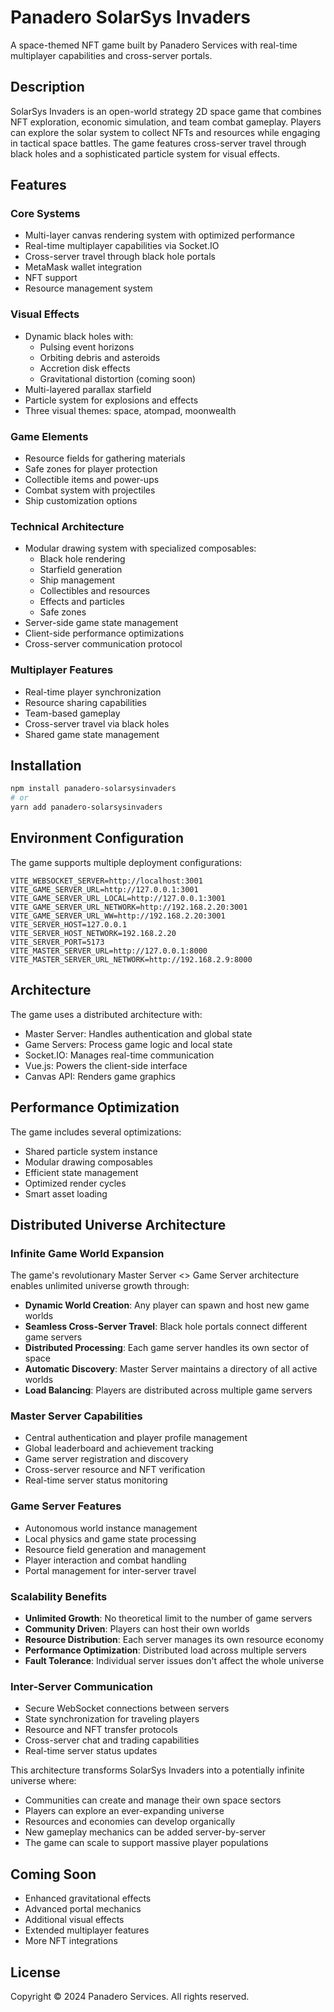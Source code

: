 # Panadero SolarSys Invaders

A space-themed NFT game built by Panadero Services with real-time multiplayer capabilities and cross-server portals.

## Description

SolarSys Invaders is an open-world strategy 2D space game that combines NFT exploration, economic simulation, and team combat gameplay. Players can explore the solar system to collect NFTs and resources while engaging in tactical space battles. The game features cross-server travel through black holes and a sophisticated particle system for visual effects.

## Features

### Core Systems
- Multi-layer canvas rendering system with optimized performance
- Real-time multiplayer capabilities via Socket.IO
- Cross-server travel through black hole portals
- MetaMask wallet integration
- NFT support
- Resource management system

### Visual Effects
- Dynamic black holes with:
  - Pulsing event horizons
  - Orbiting debris and asteroids
  - Accretion disk effects
  - Gravitational distortion (coming soon)
- Multi-layered parallax starfield
- Particle system for explosions and effects
- Three visual themes: space, atompad, moonwealth

### Game Elements
- Resource fields for gathering materials
- Safe zones for player protection
- Collectible items and power-ups
- Combat system with projectiles
- Ship customization options

### Technical Architecture
- Modular drawing system with specialized composables:
  - Black hole rendering
  - Starfield generation
  - Ship management
  - Collectibles and resources
  - Effects and particles
  - Safe zones
- Server-side game state management
- Client-side performance optimizations
- Cross-server communication protocol

### Multiplayer Features
- Real-time player synchronization
- Resource sharing capabilities
- Team-based gameplay
- Cross-server travel via black holes
- Shared game state management

## Installation

```bash
npm install panadero-solarsysinvaders
# or
yarn add panadero-solarsysinvaders
```

## Environment Configuration

The game supports multiple deployment configurations:
```env
VITE_WEBSOCKET_SERVER=http://localhost:3001
VITE_GAME_SERVER_URL=http://127.0.0.1:3001
VITE_GAME_SERVER_URL_LOCAL=http://127.0.0.1:3001
VITE_GAME_SERVER_URL_NETWORK=http://192.168.2.20:3001
VITE_GAME_SERVER_URL_WW=http://192.168.2.20:3001
VITE_SERVER_HOST=127.0.0.1
VITE_SERVER_HOST_NETWORK=192.168.2.20
VITE_SERVER_PORT=5173
VITE_MASTER_SERVER_URL=http://127.0.0.1:8000
VITE_MASTER_SERVER_URL_NETWORK=http://192.168.2.9:8000
```

## Architecture

The game uses a distributed architecture with:
- Master Server: Handles authentication and global state
- Game Servers: Process game logic and local state
- Socket.IO: Manages real-time communication
- Vue.js: Powers the client-side interface
- Canvas API: Renders game graphics

## Performance Optimization

The game includes several optimizations:
- Shared particle system instance
- Modular drawing composables
- Efficient state management
- Optimized render cycles
- Smart asset loading

## Distributed Universe Architecture

### Infinite Game World Expansion
The game's revolutionary Master Server <> Game Server architecture enables unlimited universe growth through:

- **Dynamic World Creation**: Any player can spawn and host new game worlds
- **Seamless Cross-Server Travel**: Black hole portals connect different game servers
- **Distributed Processing**: Each game server handles its own sector of space
- **Automatic Discovery**: Master Server maintains a directory of all active worlds
- **Load Balancing**: Players are distributed across multiple game servers

### Master Server Capabilities
- Central authentication and player profile management
- Global leaderboard and achievement tracking
- Game server registration and discovery
- Cross-server resource and NFT verification
- Real-time server status monitoring

### Game Server Features
- Autonomous world instance management
- Local physics and game state processing
- Resource field generation and management
- Player interaction and combat handling
- Portal management for inter-server travel

### Scalability Benefits
- **Unlimited Growth**: No theoretical limit to the number of game servers
- **Community Driven**: Players can host their own worlds
- **Resource Distribution**: Each server manages its own resource economy
- **Performance Optimization**: Distributed load across multiple servers
- **Fault Tolerance**: Individual server issues don't affect the whole universe

### Inter-Server Communication
- Secure WebSocket connections between servers
- State synchronization for traveling players
- Resource and NFT transfer protocols
- Cross-server chat and trading capabilities
- Real-time server status updates

This architecture transforms SolarSys Invaders into a potentially infinite universe where:
- Communities can create and manage their own space sectors
- Players can explore an ever-expanding universe
- Resources and economies can develop organically
- New gameplay mechanics can be added server-by-server
- The game can scale to support massive player populations

## Coming Soon
- Enhanced gravitational effects
- Advanced portal mechanics
- Additional visual effects
- Extended multiplayer features
- More NFT integrations

## License

Copyright © 2024 Panadero Services. All rights reserved. 